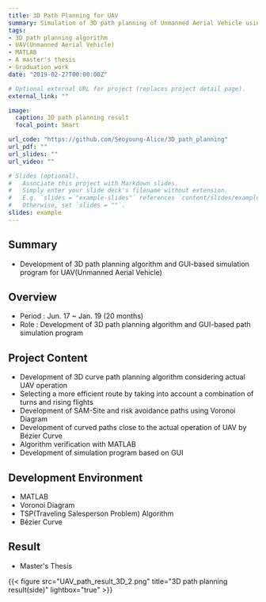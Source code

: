 ```yaml
---
title: 3D Path Planning for UAV
summary: Simulation of 3D path planning of Unmanned Aerial Vehicle using MATLAB
tags:
- 3D path planning algorithm
- UAV(Unmanned Aerial Vehicle)
- MATLAB
- A master's thesis
- Graduation work
date: "2019-02-27T00:00:00Z"

# Optional external URL for project (replaces project detail page).
external_link: ""

image:
  caption: 3D path planning result
  focal_point: Smart

url_code: "https://github.com/Seoyoung-Alice/3D_path_planning"
url_pdf: ""
url_slides: ""
url_video: ""

# Slides (optional).
#   Associate this project with Markdown slides.
#   Simply enter your slide deck's filename without extension.
#   E.g. `slides = "example-slides"` references `content/slides/example-slides.md`.
#   Otherwise, set `slides = ""`.
slides: example
---
```


##	Summary
- Development of 3D path planning algorithm and GUI-based simulation program for UAV(Unmanned Aerial Vehicle)

##	Overview
- Period : Jun. 17 ~ Jan. 19 (20 months)
- Role : Development of 3D path planning algorithm and GUI-based path simulation program

##	Project Content
- Development of 3D curve path planning algorithm considering actual UAV operation
- Selecting a more efficient route by taking into account a combination of turns and rising flights
- Development of SAM-Site and risk avoidance paths using Voronoi Diagram
- Development of curved paths close to the actual operation of UAV by Bézier Curve
- Algorithm verification with MATLAB
- Development of simulation program based on GUI

##	Development Environment
- MATLAB
- Voronoi Diagram
- TSP(Traveling Salesperson Problem) Algorithm
- Bézier Curve

##	Result
- Master's Thesis

{{< figure src="UAV_path_result_3D_2.png" title="3D path planning result(side)" lightbox="true" >}}